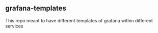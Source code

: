 ## grafana-templates

This repo meant to have different templates of grafana within different services 
